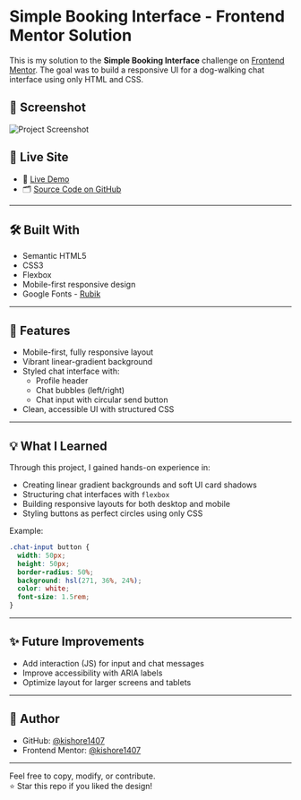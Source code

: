 # Simple Booking Interface - Frontend Mentor Solution

This is my solution to the **Simple Booking Interface** challenge on [Frontend Mentor](https://www.frontendmentor.io). The goal was to build a responsive UI for a dog-walking chat interface using only HTML and CSS.

## 📸 Screenshot

![Project Screenshot](./screenshot.jpg)

## 🔗 Live Site

- 🔗 [Live Demo](https://kishore1407.github.io/HTML-CSS/)
- 🗂 [Source Code on GitHub](https://github.com/kishore1407/HTML-CSS)

---

## 🛠️ Built With

- Semantic HTML5
- CSS3
- Flexbox
- Mobile-first responsive design
- Google Fonts - [Rubik](https://fonts.google.com/specimen/Rubik)

---

## 📱 Features

- Mobile-first, fully responsive layout
- Vibrant linear-gradient background
- Styled chat interface with:
  - Profile header
  - Chat bubbles (left/right)
  - Chat input with circular send button
- Clean, accessible UI with structured CSS

---

## 💡 What I Learned

Through this project, I gained hands-on experience in:

- Creating linear gradient backgrounds and soft UI card shadows
- Structuring chat interfaces with `flexbox`
- Building responsive layouts for both desktop and mobile
- Styling buttons as perfect circles using only CSS

Example:
```css
.chat-input button {
  width: 50px;
  height: 50px;
  border-radius: 50%;
  background: hsl(271, 36%, 24%);
  color: white;
  font-size: 1.5rem;
}
```

---

## ✨ Future Improvements

- Add interaction (JS) for input and chat messages
- Improve accessibility with ARIA labels
- Optimize layout for larger screens and tablets

---

## 👤 Author

- GitHub: [@kishore1407](https://github.com/kishore1407)
- Frontend Mentor: [@kishore1407](https://www.frontendmentor.io/profile/kishore1407)

---

Feel free to copy, modify, or contribute.  
⭐ Star this repo if you liked the design!
